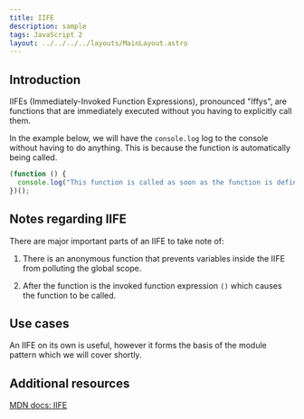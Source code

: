 ```yaml
---
title: IIFE
description: sample
tags: JavaScript 2
layout: ../../../../layouts/MainLayout.astro
---
```


## Introduction

IIFEs (Immediately-Invoked Function Expressions), pronounced "Iffys", are functions that are immediately executed without you having to explicitly call them.

In the example below, we will have the `console.log` log to the console without having to do anything. This is because the function is automatically being called.

```js
(function () {
  console.log("This function is called as soon as the function is defined");
})();
```

## Notes regarding IIFE

There are major important parts of an IIFE to take note of:

1. There is an anonymous function that prevents variables inside the IIFE from polluting the global scope.

2. After the function is the invoked function expression `()` which causes the function to be called.

## Use cases

An IIFE on its own is useful, however it forms the basis of the module pattern which we will cover shortly.

## Additional resources

[MDN docs: IIFE](https://developer.mozilla.org/en-US/docs/Glossary/IIFE/)
